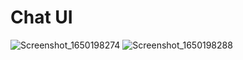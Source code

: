 # Chat UI

![Screenshot_1650198274](https://user-images.githubusercontent.com/48752942/163714194-667fb432-107a-4d19-ba8b-577517dd086c.png) ![Screenshot_1650198288](https://user-images.githubusercontent.com/48752942/163714207-e7b40f4e-dbe8-4848-84b2-f02a2ff5ce77.png)

